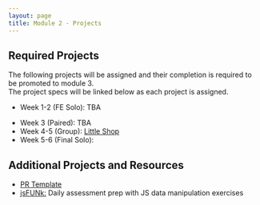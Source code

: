 ```yaml
---
layout: page
title: Module 2 - Projects
---
```


## Required Projects

The following projects will be assigned and their completion is required to be promoted to module 3.  
The project specs will be linked below as each project is assigned.

<!-- - Week 1-2 (FE Solo): [Hang In There (FE)](./hang-in-there) -->
- Week 1-2 (FE Solo): TBA
<!-- - Week 3 (Paired): [Hang In There API](./hang-in-there-api/) -->
- Week 3 (Paired): TBA
- Week 4-5 (Group): [Little Shop](./little_shop/)
- Week 5-6 (Final Solo): <!-- []() -->

## Additional Projects and Resources

- [PR Template](./pr_template)
- [jsFUNk:](./js_funk) Daily assessment prep with JS data manipulation exercises
